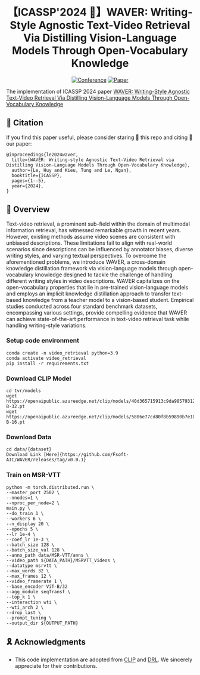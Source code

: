 <div align="center">
  
# 【ICASSP'2024 🎄】WAVER: Writing-Style Agnostic Text-Video Retrieval Via Distilling Vision-Language Models Through Open-Vocabulary Knowledge
  
[![Conference](https://img.shields.io/badge/ICASSP-2024-FGD94D.svg)](https://2024.ieeeicassp.org/)
[![Paper](https://img.shields.io/badge/Paper-arxiv.2312.09507-FF6B6B.svg)](https://arxiv.org/abs/2312.09507)
</div>

The implementation of ICASSP 2024 paper [WAVER: Writing-Style Agnostic Text-Video Retrieval Via Distilling Vision-Language Models Through Open-Vocabulary Knowledge](https://arxiv.org/abs/2312.09507)

## 📌 Citation
If you find this paper useful, please consider staring 🌟 this repo and citing 📑 our paper:
```
@inproceedings{le2024waver,
  title={WAVER: Writing-style Agnostic Text-Video Retrieval via Distilling Vision-Language Models Through Open-Vocabulary Knowledge},
  author={Le, Huy and Kieu, Tung and Le, Ngan},
  booktitle={ICASSP},
  pages={1--5},
  year={2024},
}
```

## 📕 Overview
Text-video retrieval, a prominent sub-field within the domain of multimodal information retrieval, has witnessed remarkable growth in recent years. However, existing methods assume video scenes are consistent with unbiased descriptions. These limitations fail to align with real-world scenarios since descriptions can be influenced by annotator biases, diverse writing styles, and varying textual perspectives. To overcome the aforementioned problems, we introduce WAVER, a cross-domain knowledge distillation framework via vision-language models through open-vocabulary knowledge designed to tackle the challenge of handling different writing styles in video descriptions. WAVER capitalizes on the open-vocabulary properties that lie in pre-trained vision-language models and employs an implicit knowledge distillation approach to transfer text-based knowledge from a teacher model to a vision-based student. Empirical studies conducted across four standard benchmark datasets, encompassing various settings, provide compelling evidence that WAVER can achieve state-of-the-art performance in text-video retrieval task while handling writing-style variations.

### Setup code environment
```shell
conda create -n video_retrieval python=3.9
conda activate video_retrieval
pip install -r requirements.txt
```

### Download CLIP Model

```shell
cd tvr/models
wget https://openaipublic.azureedge.net/clip/models/40d365715913c9da98579312b702a82c18be219cc2a73407c4526f58eba950af/ViT-B-32.pt
wget https://openaipublic.azureedge.net/clip/models/5806e77cd80f8b59890b7e101eabd078d9fb84e6937f9e85e4ecb61988df416f/ViT-B-16.pt
```

### Download Data
```shell
cd data/{dataset}
Download Link [Here]{https://github.com/Fsoft-AIC/WAVER/releases/tag/v0.0.1}
```

###  Train on MSR-VTT
```shell
python -m torch.distributed.run \
--master_port 2502 \
--nnodes=1 \
--nproc_per_node=2 \
main.py \
--do_train 1 \
--workers 6 \
--n_display 20 \
--epochs 5 \
--lr 1e-4 \
--coef_lr 1e-3 \
--batch_size 128 \
--batch_size_val 128 \
--anno_path data/MSR-VTT/anns \
--video_path ${DATA_PATH}/MSRVTT_Videos \
--datatype msrvtt \
--max_words 32 \
--max_frames 12 \
--video_framerate 1 \
--base_encoder ViT-B/32
--agg_module seqTransf \
--top_k 1 \
--interaction wti \
--wti_arch 2 \
--drop_last \
--prompt_tuning \
--output_dir ${OUTPUT_PATH}
```

## 🎗️ Acknowledgments
* This code implementation are adopted from [CLIP](https://github.com/openai/CLIP) and [DRL](https://github.com/foolwood/DRL).
We sincerely appreciate for their contributions.
